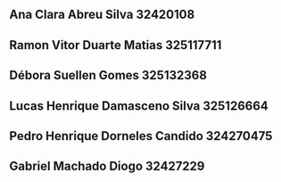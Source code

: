 Ana Clara Abreu Silva 
32420108
---
Ramon Vitor Duarte Matias
325117711
---
Débora Suellen Gomes 
325132368
---
Lucas Henrique Damasceno Silva 
325126664
---
Pedro Henrique Dorneles Candido 
324270475
---
Gabriel Machado Diogo 
32427229
---
